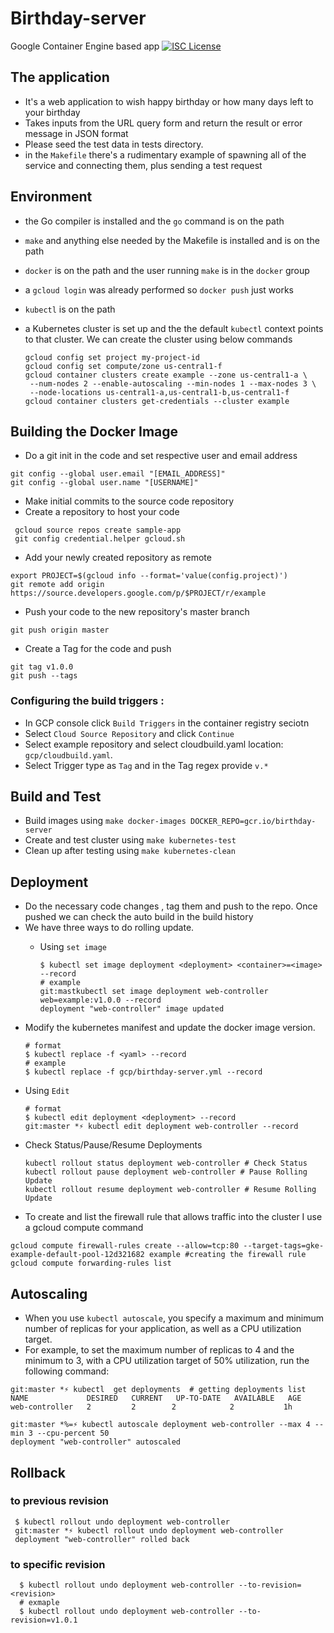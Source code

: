 # Birthday-server
Google Container Engine  based app
[![ISC License](http://img.shields.io/badge/license-ISC-blue.svg)](http://copyfree.org)

## The application


 * It's a web application to wish happy birthday or how many days left to your birthday
 * Takes inputs from the URL query form and return the result or error message in JSON format
 * Please seed the test data in tests directory.
 * in the `Makefile` there's a rudimentary example of spawning all of the service and connecting them, plus sending a test request

## Environment

 * the Go compiler is installed and the `go` command is on the path
 * `make` and anything else needed by the Makefile is installed and is on the path
 * `docker` is on the path and the user running `make` is in the `docker` group
 * a `gcloud login` was already performed so `docker push` just works
 * `kubectl` is on the path
 * a Kubernetes cluster is set up and the the default `kubectl` context points to that cluster. 
   We can create the cluster using below commands

   ```
   gcloud config set project my-project-id
   gcloud config set compute/zone us-central1-f
   gcloud container clusters create example --zone us-central1-a \
    --num-nodes 2 --enable-autoscaling --min-nodes 1 --max-nodes 3 \
    --node-locations us-central1-a,us-central1-b,us-central1-f
   gcloud container clusters get-credentials --cluster example
   ```

## Building the Docker Image
 
 * Do a git init in the code and set respective user and email address
  ```
  git config --global user.email "[EMAIL_ADDRESS]"
  git config --global user.name "[USERNAME]"
  ```
  
 * Make initial commits to the source code repository
 * Create a repository to host your code
 ```
  gcloud source repos create sample-app
  git config credential.helper gcloud.sh
 ```
 * Add your newly created repository as remote
 ```
 export PROJECT=$(gcloud info --format='value(config.project)')
 git remote add origin https://source.developers.google.com/p/$PROJECT/r/example
 ```
 * Push your code to the new repository's master branch
 ```
 git push origin master
 ```
 
 * Create a Tag for the code and push 
 ```
 git tag v1.0.0
 git push --tags
```

### Configuring the build triggers :
 
 * In GCP console click `Build Triggers` in the container registry seciotn
 * Select `Cloud Source Repository` and click `Continue`
 * Select example repository and select cloudbuild.yaml location: `gcp/cloudbuild.yaml`.
 * Select Trigger type as `Tag` and in the Tag regex provide `v.*`


## Build and Test

  * Build images using  `make docker-images DOCKER_REPO=gcr.io/birthday-server`
  * Create and test cluster using `make kubernetes-test`
  * Clean up after testing using `make kubernetes-clean`


## Deployment
 * Do the necessary code changes , tag them and push to the repo. 
   Once pushed we can check the auto build in the build history
 * We have three ways to do rolling update.
   - Using `set image`
   
     ```
     $ kubectl set image deployment <deployment> <container>=<image> --record
     # example
     git:mastkubectl set image deployment web-controller  web=example:v1.0.0 --record
     deployment "web-controller" image updated
     
     ```
     
  - Modify the kubernetes manifest and update the docker image version.
  
    ```
    # format
    $ kubectl replace -f <yaml> --record
    # example
    $ kubectl replace -f gcp/birthday-server.yml --record
    
    ```
   
  - Using `Edit`
  
    ```
    # format
    $ kubectl edit deployment <deployment> --record
    git:master *⚡ kubectl edit deployment web-controller --record
    
    ```
 * Check Status/Pause/Resume Deployments
 
   ```
   kubectl rollout status deployment web-controller # Check Status
   kubectl rollout pause deployment web-controller # Pause Rolling Update
   kubectl rollout resume deployment web-controller # Resume Rolling Update
   ```
 * To create and list the firewall rule that allows traffic into the cluster I use a gcloud compute command 
 
 ```
 gcloud compute firewall-rules create --allow=tcp:80 --target-tags=gke-example-default-pool-12d321682 example #creating the firewall rule
 gcloud compute forwarding-rules list

 ```


## Autoscaling
 
 * When you use `kubectl autoscale`, you specify a maximum and minimum number of replicas for your        application, as well as a CPU utilization target. 
 * For example, to set the maximum number of replicas to 4 and the minimum to 3, with a CPU utilization target of 50% utilization, run the following command:
   
```
git:master *⚡ kubectl  get deployments  # getting deployments list
NAME             DESIRED   CURRENT   UP-TO-DATE   AVAILABLE   AGE
web-controller   2         2        2            2           1h

git:master *%=⚡ kubectl autoscale deployment web-controller --max 4 --min 3 --cpu-percent 50
deployment "web-controller" autoscaled

```


  ## Rollback
  ### to previous revision
  
  ```
   $ kubectl rollout undo deployment web-controller
   git:master *⚡ kubectl rollout undo deployment web-controller
   deployment "web-controller" rolled back
 ```
  ### to specific revision
  
 ```
   $ kubectl rollout undo deployment web-controller --to-revision=<revision>
   # exmaple
   $ kubectl rollout undo deployment web-controller --to-revision=v1.0.1
 
 ```
